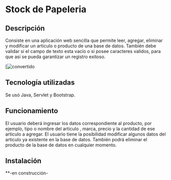 # Stock de Papeleria
## Descripción
Consiste en una aplicación web sencilla que permite leer, agregar, eliminar y modificar un articulo o producto de una base de datos. También debe validar si el campo de texto esta vacío o si posee caracteres validos, para que asi se pueda garantizar un registro exitoso.

[![convertido](https://media.giphy.com/media/v1.Y2lkPTc5MGI3NjExaW41OGF6bjVjeWc0ajloaTRhMTBqNmM4ZDJmYXZ4NWt0azE2NXFpcCZlcD12MV9pbnRlcm5hbF9naWZfYnlfaWQmY3Q9Zw/ijaj3uHNJJj3WVVB4C/giphy.gif)
## Tecnología utilizadas
Se usó Java, Servlet y Bootstrap.
## Funcionamiento
El usuario deberá ingresar los datos correspondiente al producto, por ejemplo, tipo o nombre del articulo , marca, precio y la cantidad de ese articulo a agregar. El usuario tiene la posibilidad modificar algunos datos del articulo ya existente en la base de datos. También podrá eliminar el producto de la base de datos en cualquier momento.
## Instalación
  **-en construcción-

